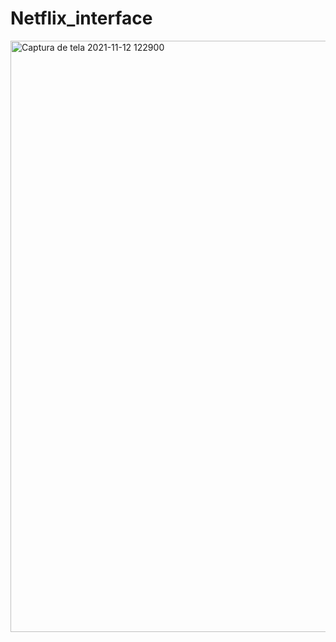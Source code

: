 # Netflix_interface


<img width="946" alt="Captura de tela 2021-11-12 122900" src="https://user-images.githubusercontent.com/91492544/141491936-23266052-0b92-47d6-a68c-7980b83d1e16.png">
